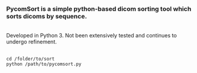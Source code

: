 ### PycomSort is a simple python-based dicom sorting tool which sorts dicoms by sequence. 
<br>
Developed in Python 3. Not been extensively tested and continues to undergo refinement.
<br>
<br>

``` 
cd /folder/to/sort
python /path/to/pycomsort.py
```
